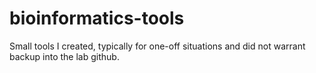 # bioinformatics-tools
Small tools I created, typically for one-off situations and did not warrant backup into the lab github.
